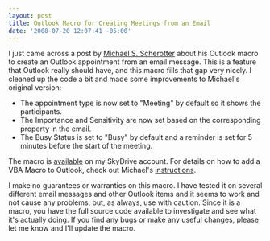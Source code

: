 ```yaml
---
layout: post
title: Outlook Macro for Creating Meetings from an Email
date: '2008-07-20 12:07:41 -05:00'
---
```


I just came across a post by [Michael S. Scherotter](http://blogs.msdn.com/synergist) about his Outlook macro to create an Outlook appointment from an email message. This is a feature that Outlook really should have, and this macro fills that gap very nicely. I cleaned up the code a bit and made some improvements to Michael's original version:

*   The appointment type is now set to "Meeting" by default so it shows the participants.
*   The Importance and Sensitivity are now set based on the corresponding property in the email.
*   The Busy Status is set to "Busy" by default and a reminder is set for 5 minutes before the start of the meeting.  

The macro is [available](http://cid-93d618d639ec9651.skydrive.live.com/self.aspx/Public/Office%202007%20Macros/OutlookMacros.bas) on my SkyDrive account. For details on how to add a VBA Macro to Outlook, check out Michael's [instructions](http://blogs.msdn.com/synergist/archive/2007/05/23/adding-a-vba-macro-to-outlook.aspx).

I make no guarantees or warranties on this macro. I have tested it on several different email messages and other Outlook items and it seems to work and not cause any problems, but, as always, use with caution. Since it is a macro, you have the full source code available to investigate and see what it's actually doing. If you find any bugs or make any useful changes, please let me know and I'll update the macro.
